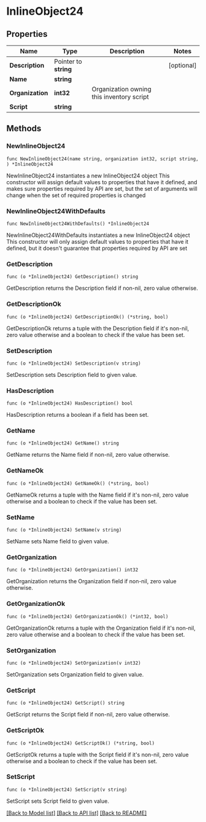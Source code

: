 # InlineObject24

## Properties

Name | Type | Description | Notes
------------ | ------------- | ------------- | -------------
**Description** | Pointer to **string** |  | [optional] 
**Name** | **string** |  | 
**Organization** | **int32** | Organization owning this inventory script | 
**Script** | **string** |  | 

## Methods

### NewInlineObject24

`func NewInlineObject24(name string, organization int32, script string, ) *InlineObject24`

NewInlineObject24 instantiates a new InlineObject24 object
This constructor will assign default values to properties that have it defined,
and makes sure properties required by API are set, but the set of arguments
will change when the set of required properties is changed

### NewInlineObject24WithDefaults

`func NewInlineObject24WithDefaults() *InlineObject24`

NewInlineObject24WithDefaults instantiates a new InlineObject24 object
This constructor will only assign default values to properties that have it defined,
but it doesn't guarantee that properties required by API are set

### GetDescription

`func (o *InlineObject24) GetDescription() string`

GetDescription returns the Description field if non-nil, zero value otherwise.

### GetDescriptionOk

`func (o *InlineObject24) GetDescriptionOk() (*string, bool)`

GetDescriptionOk returns a tuple with the Description field if it's non-nil, zero value otherwise
and a boolean to check if the value has been set.

### SetDescription

`func (o *InlineObject24) SetDescription(v string)`

SetDescription sets Description field to given value.

### HasDescription

`func (o *InlineObject24) HasDescription() bool`

HasDescription returns a boolean if a field has been set.

### GetName

`func (o *InlineObject24) GetName() string`

GetName returns the Name field if non-nil, zero value otherwise.

### GetNameOk

`func (o *InlineObject24) GetNameOk() (*string, bool)`

GetNameOk returns a tuple with the Name field if it's non-nil, zero value otherwise
and a boolean to check if the value has been set.

### SetName

`func (o *InlineObject24) SetName(v string)`

SetName sets Name field to given value.


### GetOrganization

`func (o *InlineObject24) GetOrganization() int32`

GetOrganization returns the Organization field if non-nil, zero value otherwise.

### GetOrganizationOk

`func (o *InlineObject24) GetOrganizationOk() (*int32, bool)`

GetOrganizationOk returns a tuple with the Organization field if it's non-nil, zero value otherwise
and a boolean to check if the value has been set.

### SetOrganization

`func (o *InlineObject24) SetOrganization(v int32)`

SetOrganization sets Organization field to given value.


### GetScript

`func (o *InlineObject24) GetScript() string`

GetScript returns the Script field if non-nil, zero value otherwise.

### GetScriptOk

`func (o *InlineObject24) GetScriptOk() (*string, bool)`

GetScriptOk returns a tuple with the Script field if it's non-nil, zero value otherwise
and a boolean to check if the value has been set.

### SetScript

`func (o *InlineObject24) SetScript(v string)`

SetScript sets Script field to given value.



[[Back to Model list]](../README.md#documentation-for-models) [[Back to API list]](../README.md#documentation-for-api-endpoints) [[Back to README]](../README.md)


